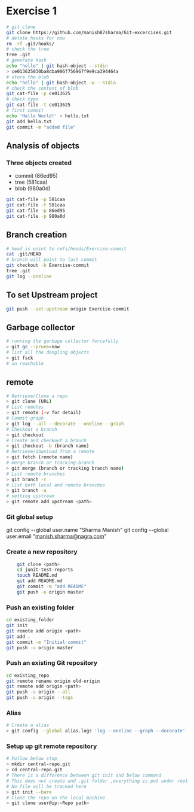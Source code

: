 # Exercise 1

```bash
# git clone
git clone https://github.com/manish87sharma/Git-excercises.git  
# delete hooks for now
rm -rf .git/hooks/
# check the tree
tree .git  
# generate hash
echo "hello" | git hash-object --stdin
> ce013625030ba8dba906f756967f9e9ca394464a
# store the blob
echo "hello" | git hash-object -w --stdin
# check the content of blob
git cat-file -p ce013625
# check type
git cat-file -t ce013625
# first commit
echo 'Hello World!' > hello.txt
git add hello.txt
git commit -m "added file"
```

## Analysis of objects

### Three objects created

- commit (86ed95)
- tree   (581caa)
- blob   (980a0d)

```bash
git cat-file -p 581caa
git cat-file -t 581caa
git cat-file -p 86ed95
git cat-file -p 980a0d
```

## Branch creation

```bash
# head is point to refs/heads/Exercise-commit
cat .git/HEAD
# branch will point to last commit
git checkout -b Exercise-commit
tree .git
git log --oneline
```

## To set Upstream project

```bash
git push --set-upstream origin Exercise-commit
```

## Garbage collector

```bash
# running the garbage collector forcefully
> git gc --prune=now
# list all the dangling objects
> git fsck
# un reachable
```

## remote

```bash
# Retrieve/Clone a repo
> git clone (URL)
# List remotes
> git remote (-v for detail)
# Commit graph
> git log --all --decorate --oneline --graph
# Checkout a branch
> git checkout
# Create and checkout a branch
> git checkout -b (branch name)
# Retrieve/download from a remote
> git fetch (remote name)
# merge branch or tracking-branch
> git merge (branch or tracking branch name)
# List remote branches
> git branch -r
# List both local and remote branches
> git branch -a
# setting upstream
> git remote add upstream <path>
```

### Git global setup

git config --global user.name "Sharma Manish"
git config --global user.email "manish.sharma@nagra.com"

### Create a new repository

```bash
    git clone <path>
    cd junit-test-reports
    touch README.md
    git add README.md
    git commit -m "add README"
    git push -u origin master
```

### Push an existing folder

```bash
cd existing_folder
git init
git remote add origin <path>
git add .
git commit -m "Initial commit"
git push -u origin master
```

### Push an existing Git repository

```bash
cd existing_repo
git remote rename origin old-origin
git remote add origin <path>
git push -u origin --all
git push -u origin --tags
```

### Alias

```bash
# Create a alias
> git config --global alias.logs 'log --oneline --graph --decorate'
```

### Setup up git remote repository

```bash
# Follow below step
> mkdir central-repo.git
> cd central-repo.git
# There is a difference between git init and below command
# This does not create and .git folder ,everything is put under root
# No file will be tracked here
> git init --bare
# Clone the repo on the local machine
> git clone user@ip:<Repo path>
```
